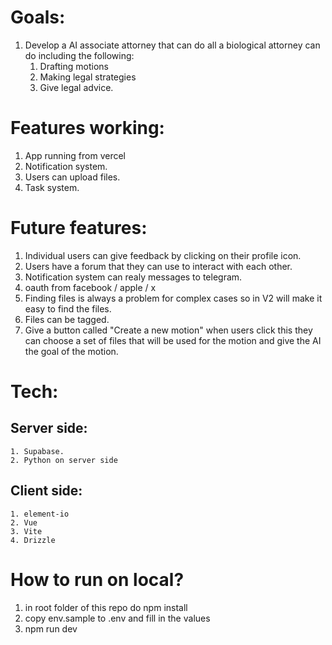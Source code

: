 # Goals:
1. Develop a AI associate attorney that can do all a biological attorney can do including the following:
    1. Drafting motions
    2. Making legal strategies
    3. Give legal advice.

# Features working:
1. App running from vercel
2. Notification system.
3. Users can upload files.
4. Task system.

# Future features:
1. Individual users can give feedback by clicking on their profile icon.
2. Users have a forum that they can use to interact with each other.
3. Notification system can realy messages to telegram.
4. oauth from facebook / apple / x 
5. Finding files is always a problem for complex cases so in V2 will make it easy to find the files.
6. Files can be tagged.
7. Give a button called "Create a new motion" when users click this they can choose a set of files that will be used for the motion and give the AI the goal of the motion.

# Tech:
## Server side:
    1. Supabase.
    2. Python on server side
## Client side:
    1. element-io
    2. Vue
    3. Vite
    4. Drizzle

# How to run on local?
1. in root folder of this repo do npm install
2. copy env.sample to .env and fill in the values
3. npm run dev


